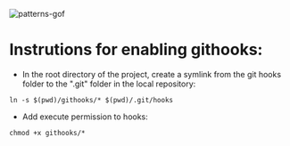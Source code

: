 ![patterns-gof](https://socialify.git.ci/denilson-santos/patterns-gof/image?font=Inter&language=1&name=1&owner=1&pattern=Plus&theme=Light)

# Instrutions for enabling githooks:

- In the root directory of the project, create a symlink from the git hooks folder to the ".git" folder in the local repository:
```console
ln -s $(pwd)/githooks/* $(pwd)/.git/hooks
```
- Add execute permission to hooks:
```console
chmod +x githooks/*
```
